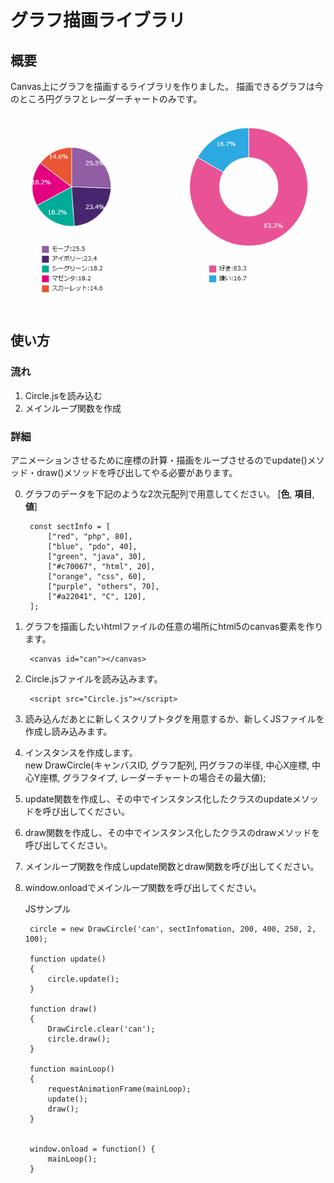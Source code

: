 # グラフ描画ライブラリ

## 概要
Canvas上にグラフを描画するライブラリを作りました。
描画できるグラフは今のところ円グラフとレーダーチャートのみです。

![sample](circle02.gif)

## 使い方

### 流れ
1. Circle.jsを読み込む
2. メインループ関数を作成

### 詳細
アニメーションさせるために座標の計算・描画をループさせるのでupdate()メソッド・draw()メソッドを呼び出してやる必要があります。

0. グラフのデータを下記のような2次元配列で用意してください。
	[**色**, **項目**, **値**]

		const sectInfo = [  
			["red", "php", 80],  
			["blue", "pdo", 40],  
			["green", "java", 30],  
			["#c70067", "html", 20],  
			["orange", "css", 60],  
			["purple", "others", 70],  
			["#a22041", "C", 120],  
		];  
1. グラフを描画したいhtmlファイルの任意の場所にhtml5のcanvas要素を作ります。 

		<canvas id="can"></canvas>

2. Circle.jsファイルを読み込みます。 

		<script src="Circle.js"></script>

3. 読み込んだあとに新しくスクリプトタグを用意するか、新しくJSファイルを作成し読み込みます。
4. インスタンスを作成します。  
	new DrawCircle(キャンバスID, グラフ配列, 円グラフの半径, 中心X座標, 中心Y座標, グラフタイプ, レーダーチャートの場合その最大値);
5. update関数を作成し、その中でインスタンス化したクラスのupdateメソッドを呼び出してください。
6. draw関数を作成し、その中でインスタンス化したクラスのdrawメソッドを呼び出してください。
7. メインループ関数を作成しupdate関数とdraw関数を呼び出してください。
8. window.onloadでメインループ関数を呼び出してください。

	JSサンプル


		circle = new DrawCircle('can', sectInfomation, 200, 400, 250, 2, 100);  
		
		function update()  
		{  
			circle.update();  
		}  
		
		function draw()  
		{  
			DrawCircle.clear('can');  
			circle.draw();  
		}  
		
		function mainLoop()  
		{  
			requestAnimationFrame(mainLoop);  
			update();  
			draw();  
		}  
		
		
		window.onload = function() {  
			mainLoop();
		}
    
